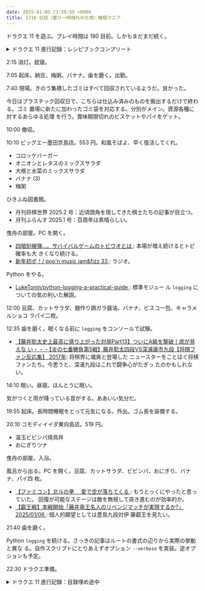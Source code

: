 ```yaml
---
date: 2025-01-06 23:59:59 +0900
title: 1716 日目（曇り一時晴れのち雨）睡眠マニア
---
```


ドラクエ 11 を遊ぶ。プレイ時間は 180 目前。しかもまだまだ続く。

<details><summary>ドラクエ 11 進行記録：レシピブックコンプリート</summary>
<p>ニマ大師のところに来たついでに番号の小さい試練を再試。記録更新という目標はいちおうある。</p>

<p>店売り品最後はイシの村。価格を控えるに留める：</p>
<ul>
  <li>女神の盾 42000G</li>
  <li>はめつのナイフ 40000G</li>
  <li>ラクリマタクト 36000G</li>
  <li>イーリスの杖 30000G</li>
  <li>ヴォイドアンカー 36000G</li>
  <li>デュークアックス 48000G</li>
  <li>メタルキングベスト 78000G</li>
  <li>メタルキングよろい 98000G</li>
</ul>

<p>ウマレースの未入手景品を控えておく。受付横の男から手綱を買えるらしいが、ゲーム性を考慮して入手していない。
なお、下記のうち古武道のツメはこの後ゴルバから入手に成功する。しかも二丁。</p>
<ul>
  <li>ゴールド杯むずかしい景品 古武道のツメ</li>
  <li>プラチナ杯むずかしい景品 天馬の大剣</li>
  <li>ブラック杯むずかしい景品 きせきのネックレス</li>
</ul>

<p>ドラクエ 9 の冒険の書内スペシャルショッピングで四点未入手品がある：</p>
<ul>
  <li>神のおどりこの服 52000G</li>
  <li>伝説のメダ女の制服 52000G</li>
  <li>黒ネコのきぐるみ 52000G</li>
  <li>黒ネコのかぶりもの 32000G</li>
</ul>

<p>物品蒐集のために資金が要る。それも兼ねてモンスター図鑑埋めに移行。
効率を考えれば上述のきせきのネックレスを先に確保するべきだが、いったん措く。
せんれき画面をパラパラ見る。</p>

<p>デルカダール地下牢獄で未開封宝箱を発見。このダンジョンは歴史修正の関係から盲点だ。
レシピブックコンプリート。カミュの着せ替えもコンプリート。
ついでに水道ダンジョンでアークマージからわだつみの杖ゲット。</p>
</details>

2:15 消灯。就寝。

7:05 起床。納豆、梅粥、バナナ。歯を磨く。出勤。

7:40 現場。きのう集積したゴミはすべて回収されているようだ。良かった。

今日はプラスチック回収日で、こちらは仕込み済みのものを搬出するだけで終わる。ゴミ
置場に新たに加わったゴミ袋を対応する。分別がメイン。資源各種に対するあらゆる処理
を行う。賞味期限切れのビスケットやパイをゲット。

10:00 撤収。

10:10 ビッグエー墨田京島店。553 円。和風そばよ、早く復活してくれ。

* コロッケバーガー
* オニオンとレタスのミックスサラダ
* 大根と水菜のミックスサラダ
* バナナ (3)
* 梅粥

ひきふね図書館。

* 月刊将棋世界 2025.2 号：近頃頭角を現してきた棋士たちの記事が目立つ。
* 月刊ふらんす 2025.1 号：百周年は素晴らしい。

曳舟の部屋。PC を開く。

* [四暗刻被弾…。サバイバルゲームのトビウオとは
  ](https://www.youtube.com/watch?v=HgS3tF6s0Bw): 本場が増え続けるとトビ確率も大
  きくなり続ける。
* [新年初ポ！/ pop'n music jam&fizz 33
  ](https://www.youtube.com/watch?v=fOxhVjjifWQ): ラジオ。

Python をやる。

* [LukeTonin/python-logging-a-practical-guide
  ](https://github.com/LukeTonin/python-logging-a-practical-guide): 標準モジュー
  ル `logging` についての気の利いた解説。

12:00 豆腐、カットサラダ、麺作り鶏ガラ醤油、バナナ、ビスコ一包、キャラメルショコ
ラパイ二枚。

12:35 歯を磨く。眠くなる前に `logging` をコンソールで試験。

* [【藤井聡太史上最高に盛り上がった対局Part13】ついにA級を撃破！底が見えな
  い・・・【炎の七番勝負第5戦】藤井聡太四段VS深浦康市九段【将棋ファン反応集】
  2017年](https://www.youtube.com/watch?v=aYqt38A_JNU): 将棋界に颯爽と登場した
  ニュースターをことほぐ将棋ファンたち。今思うと、深浦九段はこれで闘争心がたぎっ
  たのかもしれない。

14:10 眠い。昼寝。ほんとうに眠い。

気がつくと雨が降っている音がする。ああいい気分だ。

19:55 起床。長時間睡眠をとって元気になる。外出。ゴム長を装備する。

20:10 コモディイイダ東向島店。519 円。

* 温玉ビビンパ焼鳥丼
* おにぎりツナ

曳舟の部屋。入浴。

風呂から出る。PC を開く。豆腐、カットサラダ、ビビンパ、おにぎり、バナナ、パイ四
枚。

* [【ファミコン】北斗の拳 　愛で空が落ちてくる
  ](https://www.youtube.com/watch?v=TFybQK6s6XE): もうとっくにやったと思っていた。
  回復が可能なステージは敵を無視して突き進むのが効率的か。
* [【叡王戦】本戦開始「藤井竜王名人のリベンジマッチが実現するか?」2025/01/06
  ](https://www.youtube.com/watch?v=1-RMcM2HeAo): 個人的願望としては豊島九段対伊
  藤叡王を見たい。

21:40 歯を磨く。

Python `logging` を続ける。さっきの記事はルートの書式の辺りから実際の挙動と異な
る。自作スクリプトにとりあえずオプション `--verbose` を実装。逆オプションも予定。

22:30 ドラクエ準備。

<details><summary>ドラクエ 11 進行記録：目録埋め途中</summary>
<ul>
  <li>スペシャルショッピングをコンプリート（併せてベロニカの着せ替えもコンプリート）</li>
  <li>ウマレースずっと失敗（ゴールド、プラチナ、ブラック）</li>
  <li>海のモンスターをコンプリート（最後の一種は海域というか、湖みたいなところにいた）</li>
  <li>高額品購入：ラクリマタクトとイーリスの杖</li>
</ul>
</details>
